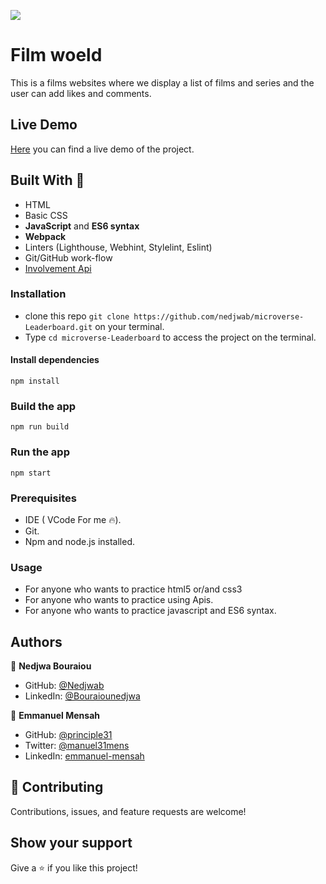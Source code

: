   ![](https://img.shields.io/badge/Microverse-blueviolet) 

# Film woeld 
This is a films websites where we display a list of films and series and the user can add likes and comments.

## Live Demo 
[Here](https://principles31.github.io/Javascript_Capstone_Project/dist) you can find a live demo of the project.


## Built With 🔨

- HTML
- Basic CSS 
- **JavaScript** and  **ES6 syntax**
- **Webpack**
- Linters (Lighthouse, Webhint, Stylelint, Eslint)
- Git/GitHub work-flow
- [Involvement Api](https://www.notion.so/Involvement-API-869e60b5ad104603aa6db59e08150270) 


### Installation 
- clone this repo  `git clone https://github.com/nedjwab/microverse-Leaderboard.git` on your terminal.
- Type `cd microverse-Leaderboard` to access the project on the terminal.

#### Install dependencies
```
npm install
```
### Build the app
```
npm run build
```
### Run the app

```
npm start
```

### Prerequisites

- IDE (  VCode For me 🔥).
- Git.
- Npm and node.js installed.


### Usage

- For anyone who wants to practice html5 or/and css3
- For anyone who wants to practice using Apis.
- For anyone who wants to practice javascript and ES6 syntax.


## Authors

👤 **Nedjwa Bouraiou**
 
- GitHub: [@Nedjwab](https://github.com/nedjwab)
- LinkedIn: [@Bouraiounedjwa](https://www.linkedin.com/feed/)

👤 **Emmanuel Mensah**
 
- GitHub: [@principle31](https://github.com/principles31)
- Twitter: [@manuel31mens](https://Twiter.com/@Manuel31mens)
- LinkedIn: [emmanuel-mensah](www.linkedin.com/in/emmanuel-mensah-6a044922a)


## 🤝 Contributing

Contributions, issues, and feature requests are welcome!

## Show your support

Give a ⭐️ if you like this project!


 
